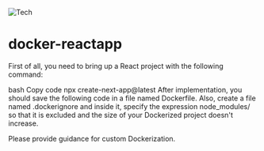 ![Tech](https://img.shields.io/badge/version-dockerfile:1.0.10-blue)

# docker-reactapp

First of all, you need to bring up a React project with the following command:

bash
Copy code
npx create-next-app@latest
After implementation, you should save the following code in a file named Dockerfile. Also, create a file named .dockerignore and inside it, specify the expression node_modules/ so that it is excluded and the size of your Dockerized project doesn't increase.

Please provide guidance for custom Dockerization.
